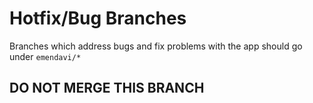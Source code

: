 # Hotfix/Bug Branches

Branches which address bugs and fix problems with the app should go under `emendavi/*`

## DO NOT MERGE THIS BRANCH
